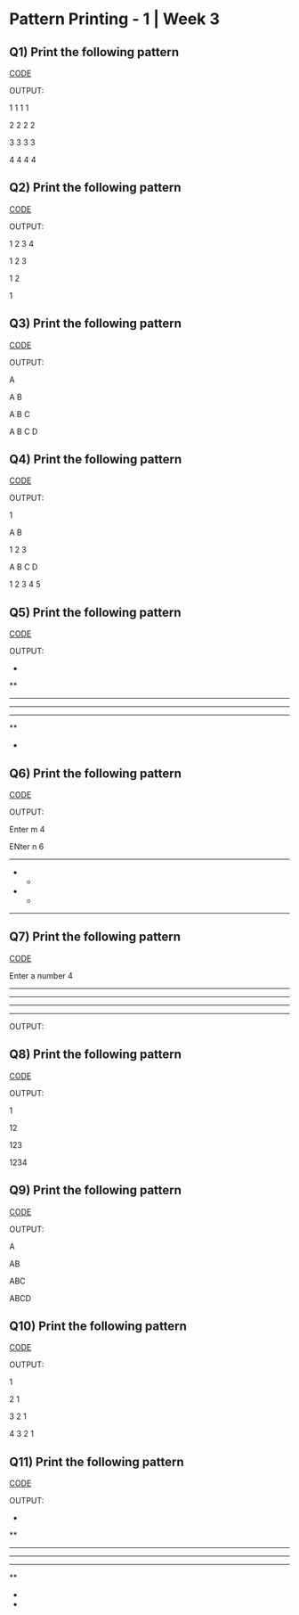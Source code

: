 # Pattern Printing - 1 | Week 3

## Q1) Print the following pattern
[CODE](https://github.com/sujeetamberkar/DSA_PW_Skills/tree/main/Assignment/Codes/Week3/Pattern%20Printing%20-%201/Q1)

OUTPUT:

1 1 1 1

2 2 2 2

3 3 3 3

4 4 4 4

## Q2) Print the following pattern
[CODE](https://github.com/sujeetamberkar/DSA_PW_Skills/tree/main/Assignment/Codes/Week3/Pattern%20Printing%20-%201/Q2)

OUTPUT:

1 2 3 4 

1 2 3

1 2

1


## Q3) Print the following pattern
[CODE](https://github.com/sujeetamberkar/DSA_PW_Skills/tree/main/Assignment/Codes/Week3/Pattern%20Printing%20-%201/Q3)

OUTPUT:

A

A B

A B C

A B C D


## Q4) Print the following pattern
[CODE](https://github.com/sujeetamberkar/DSA_PW_Skills/tree/main/Assignment/Codes/Week3/Pattern%20Printing%20-%201/Q4)

OUTPUT:

1 

A B

1 2 3

A B C D

1 2 3 4 5


## Q5) Print the following pattern
[CODE](https://github.com/sujeetamberkar/DSA_PW_Skills/tree/main/Assignment/Codes/Week3/Pattern%20Printing%20-%201/Q5)

OUTPUT:


*

**

***

****

***

**

*

## Q6) Print the following pattern
[CODE](https://github.com/sujeetamberkar/DSA_PW_Skills/tree/main/Assignment/Codes/Week3/Pattern%20Printing%20-%201/Q6)


OUTPUT:

Enter m 4

ENter n 6

 ******

 *    *

 *    *

 ******


## Q7) Print the following pattern
[CODE](https://github.com/sujeetamberkar/DSA_PW_Skills/tree/main/Assignment/Codes/Week3/Pattern%20Printing%20-%201/Q7)

Enter a number  4

   ****

  ****

 ****

****

OUTPUT:

## Q8) Print the following pattern

[CODE](https://github.com/sujeetamberkar/DSA_PW_Skills/tree/main/Assignment/Codes/Week3/Pattern%20Printing%20-%201/Q8)

OUTPUT:

1

12

123

1234

## Q9) Print the following pattern

[CODE](https://github.com/sujeetamberkar/DSA_PW_Skills/tree/main/Assignment/Codes/Week3/Pattern%20Printing%20-%201/Q9)


OUTPUT:

   A

  AB

 ABC

ABCD



## Q10) Print the following pattern

[CODE](https://github.com/sujeetamberkar/DSA_PW_Skills/tree/main/Assignment/Codes/Week3/Pattern%20Printing%20-%201/Q10)


OUTPUT:

1 

2 1

3 2 1

4 3 2 1



## Q11) Print the following pattern

[CODE](https://github.com/sujeetamberkar/DSA_PW_Skills/tree/main/Assignment/Codes/Week3/Pattern%20Printing%20-%201/Q11)

OUTPUT:

   *

  **

 ***

****

 ***

  **

   *

   * 


